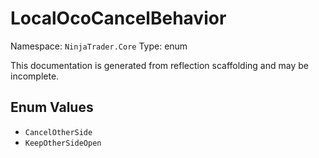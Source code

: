 # LocalOcoCancelBehavior

Namespace: `NinjaTrader.Core`
Type: enum

This documentation is generated from reflection scaffolding and may be incomplete.

## Enum Values
- `CancelOtherSide`
- `KeepOtherSideOpen`
